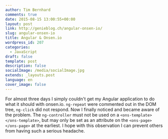 ```yaml
---
author: Tim Bernhard
comments: true
date: 2015-08-15 13:00:55+00:00
layout: post
link: http://genieblog.ch/angular-onsen-io/
slug: angular-onsen-io
title: Angular & Onsen.io
wordpress_id: 207
categories:
  - JavaScript
draft: false
template: post
description: false
socialImage: /media/socialImage.jpg
extends: _layouts.post
language: en
cover_image: false
---
```


For almost three days I simply couldn't get my Angular application to do what it should with onsen.io. `ng-repeat` were commented out in the DOM tree, `ng-click` did not respond.
Now I finally noticed and became aware of the problem.
The `ng-controller` must not be used on a `<ons-template> </ons-template>`, but may only be set as an attribute on the `<ons-page> </ons-page>` at the earliest.
I hope with this observation I can prevent others from having such a serious headache.
